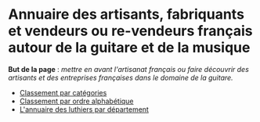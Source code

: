 # Annuaire des artisants, fabriquants et vendeurs ou re-vendeurs français autour de la guitare et de la musique

**But de la page** : _mettre en avant l'artisanat français ou faire découvrir des artisants et des entreprises françaises dans le domaine de la guitare._

* [Classement par catégories](categories.md)
* [Classement par ordre alphabétique](directory.md)
* [L'annuaire des luthiers par département](luthiers.md)
